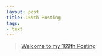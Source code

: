 ```yaml
---
layout: post
title: 169th Posting
tags: 
- text
---
```


> [Welcome to my 169th Posting](https://janghan-kor.tistory.com/793)

